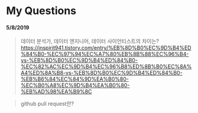 # My Questions

#### 5/8/2019
> 데이터 분석가, 데이터 엔지니어, 데이터 사이언티스트의 차이는?
https://inspirit941.tistory.com/entry/%EB%8D%B0%EC%9D%B4%ED%84%B0-%EC%97%94%EC%A7%80%EB%8B%88%EC%96%B4-vs-%EB%8D%B0%EC%9D%B4%ED%84%B0-%EC%82%AC%EC%9D%B4%EC%96%B8%ED%8B%B0%EC%8A%A4%ED%8A%B8-vs-%EB%8D%B0%EC%9D%B4%ED%84%B0-%EB%B6%84%EC%84%9D%EA%B0%80-%EC%B0%A8%EC%9D%B4%EA%B0%80-%EB%AD%98%EA%B9%8C

> github pull request란?
